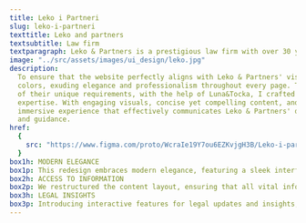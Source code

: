 ```yaml
---
title: Leko i Partneri
slug: leko-i-partneri
texttitle: Leko and partners
textsubtitle: Law firm
textparagraph: Leko & Partners is a prestigious law firm with over 30 years of experience in providing exceptional legal consulting services. As a web designer, I had the privilege of creating a visually captivating online presence that truly reflects their status as a premium service.
image: "../src/assets/images/ui_design/leko.jpg"
description:
  To ensure that the website perfectly aligns with Leko & Partners' vision, I incorporated their new brand
  colors, exuding elegance and professionalism throughout every page. Through careful collaboration and understanding
  of their unique requirements, with the help of Luna&Tocka, I crafted an experience that brilliantly showcases their
  expertise. With engaging visuals, concise yet compelling content, and intuitive navigation, I aimed to create an
  immersive experience that effectively communicates Leko & Partners' dedication to providing top-tier legal advice
  and guidance.
href:
  {
    src: "https://www.figma.com/proto/WcraIe19Y7ou6EZKvjgH3B/Leko-i-partneri?page-id=0%3A1&type=design&node-id=606-1105&viewport=391%2C373%2C0.03&t=9YycYTaCmyzzJMau-1&scaling=min-zoom&mode=design",
  }
box1h: MODERN ELEGANCE
box1p: This redesign embraces modern elegance, featuring a sleek interface with minimalist design elements. The website now radiates sophistication, mirroring the professionalism of Leko&Partners services.
box2h: ACCESS TO INFORMATION
box2p: We restructured the content layout, ensuring that all vital information are just a click away. Users can now access detailed, up-to-date information effortlessly.
box3h: LEGAL INSIGHTS
box3p: Introducing interactive features for legal updates and insights, allowing users to engage with informative content seamlessly.
---
```

